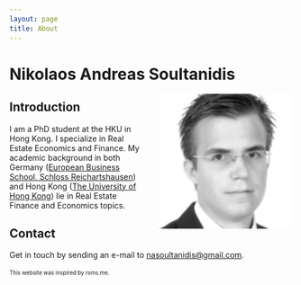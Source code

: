 ```yaml
---
layout: page
title: About
---
```


# Nikolaos Andreas Soultanidis
<img src="/res/nikopic.png" width="240" height="240" align="right" alt="Picture of Nikolaos Andreas Soultanidis" style="margin-left:20px" />

## Introduction

I am a PhD student at the HKU in Hong Kong. I specialize in Real Estate Economics and Finance. My academic background in both Germany ([European Business School, Schloss Reichartshausen](www.ebs.edu)) and Hong Kong ([The University of Hong Kong](http://www.arch.hku.hk/programmes_/rec/)) lie in Real Estate Finance and Economics topics.



## Contact

Get in touch by sending an e-mail to nasoultanidis@gmail.com.


















<sub><sup>This website was inspired by rsms.me.</sup></sub>
